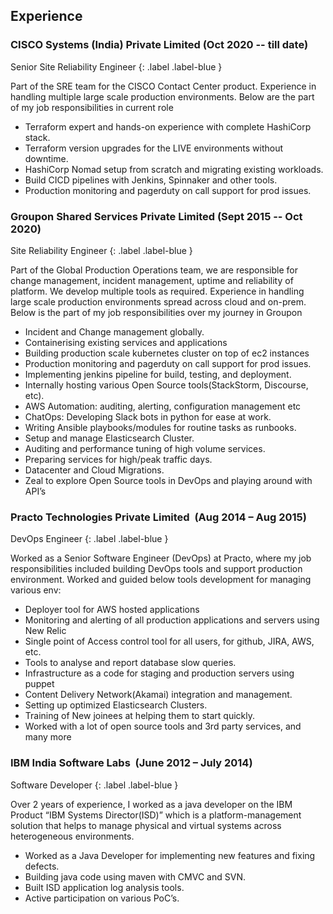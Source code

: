 
## Experience

### CISCO Systems (India) Private Limited  (Oct 2020 -- till date)
Senior Site Reliability Engineer
{: .label .label-blue }

Part of the SRE team for the CISCO Contact Center product.
Experience in handling multiple large scale production environments. 
Below are the part of my job responsibilities in current role

* Terraform expert and hands-on experience with complete HashiCorp stack.
* Terraform version upgrades for the LIVE environments without downtime.
* HashiCorp Nomad setup from scratch and migrating existing workloads.
* Build CICD pipelines with Jenkins, Spinnaker and other tools.
* Production monitoring and pagerduty on call support for prod issues. 


### Groupon Shared Services Private Limited  (Sept 2015 -- Oct 2020)
Site Reliability Engineer
{: .label .label-blue }

Part of the Global Production Operations team, we are responsible for change management, incident management, uptime and reliability of platform. 
We develop multiple tools as required. Experience in handling large scale production environments spread across cloud and on-prem. 
Below is the part of my job responsibilities over my journey in Groupon

*  Incident and Change management globally.
*  Containerising existing services and applications
*  Building production scale kubernetes cluster on top of ec2 instances
*  Production monitoring and pagerduty on call support for prod issues.
*  Implementing jenkins pipeline for build, testing, and deployment.
*  Internally hosting various Open Source tools(StackStorm, Discourse, etc).
*  AWS Automation: auditing, alerting, configuration management etc
*  ChatOps: Developing Slack bots in python for ease at work.
*  Writing Ansible playbooks/modules for routine tasks as runbooks.
*  Setup and manage Elasticsearch Cluster.
*  Auditing and performance tuning of high volume services.
*  Preparing services for high/peak traffic days.
*  Datacenter and Cloud Migrations.
*  Zeal to explore Open Source tools in DevOps and playing around with API’s

### Practo Technologies Private Limited ​ ​(Aug 2014 – Aug 2015) 
DevOps Engineer
{: .label .label-blue }

Worked as a Senior Software Engineer (DevOps) at Practo, where my job responsibilities included building DevOps tools and support production environment. 
Worked and guided below tools development for managing various env:

*  Deployer tool for AWS hosted applications
*  Monitoring and alerting of all production applications and servers using New Relic 
*  Single point of Access control tool for all users, for github, JIRA, AWS, etc.
*  Tools to analyse and report database slow queries.
*  Infrastructure as a code for staging and production servers using puppet
*  Content Delivery Network(Akamai) integration and management.
*  Setting up optimized Elasticsearch Clusters.
*  Training of New joinees at helping them to start quickly.
*  Worked with a lot of open source tools and 3rd party services, and many more


### IBM India Software Labs​ ​ (June 2012 – July 2014) 
Software Developer
{: .label .label-blue }

Over 2 years of experience, I worked as a java developer on the IBM Product “IBM Systems Director(ISD)” which is a platform-management solution 
that helps to manage physical and virtual systems across heterogeneous environments.
*  Worked as a Java Developer for implementing new features and fixing defects. 
*  Building java code using maven with CMVC and SVN.
*  Built ISD application log analysis tools.
*  Active participation on various PoC’s.
